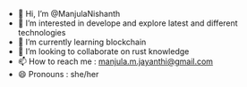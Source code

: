 - 👋 Hi, I’m @ManjulaNishanth
- 👀 I’m interested in develope and explore latest and different technologies
- 🌱 I’m currently learning blockchain
- 💞️ I’m looking to collaborate on rust knowledge
- 📫 How to reach me : manjula.m.jayanthi@gmail.com
- 😄 Pronouns : she/her

<!---
ManjulaNishanth/ManjulaNishanth is a ✨ special ✨ repository because its `README.md` (this file) appears on your GitHub profile.
You can click the Preview link to take a look at your changes.
--->
